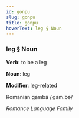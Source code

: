 ```yaml
---
id: gonpu
slug: gonpu
title: gonpu
hoverText: leg § Noun
---
```


### leg § Noun

**Verb**: to be a leg

**Noun**: leg

**Modifier**: leg-related

Romanian gambă /ˈɡam.bə/

*Romance Language Family*
